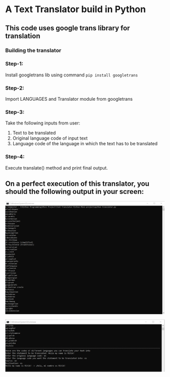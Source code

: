 # A Text Translator build in Python

## This code uses google trans library for translation

### Building the translator

### Step-1:
Install googletrans lib using command `pip install googletrans`

### Step-2:
Import LANGUAGES and Translator module from googletrans

### Step-3:
Take the following inputs from user:

1. Text to be translated
2. Original language code of input text
3. Language code of the language in which the text has to be translated

### Step-4:
Execute translate() method and print final output. 

## On a perfect execution of this translator, you should the following output in your screen:

![Different Languages codes](Outputs/1.png)

![Output Screen](Outputs/2.png)